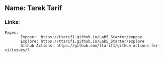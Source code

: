## Name: Tarek Tarif
### Links:
```
Pages:
       Expose:  https://ttarif1.github.io/Lab5_Starter/expose
       Explore: https://ttarif1.github.io/Lab5_Starter/explore
       Github Actions: https://github.com/ttarif1/github-actions-for-ci/issues/7
```
